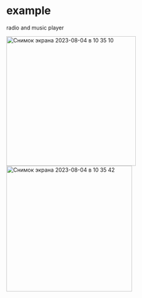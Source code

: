 # example

radio and music player

<img width="338" alt="Снимок экрана 2023-08-04 в 10 35 10" src="https://github.com/pjnsajj/example/assets/58331779/6d1a9a7d-c945-4abb-9415-2a279d9abcc6">
<img width="328" alt="Снимок экрана 2023-08-04 в 10 35 42" src="https://github.com/pjnsajj/example/assets/58331779/ea8c46a5-d9e2-414e-a857-7f3f0a1a86fa">
